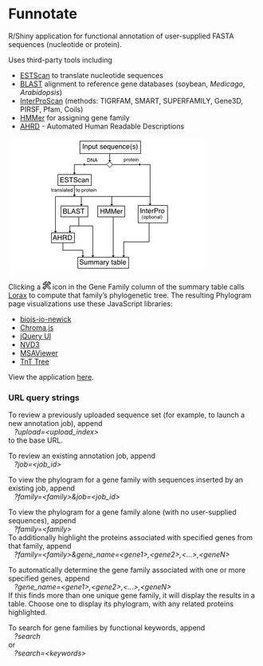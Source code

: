 <!-- --------------------------------------------------------------------------------- -->

# Funnotate

R/Shiny application for functional annotation of user-supplied FASTA sequences (nucleotide or protein).

Uses third-party tools including

* [ESTScan](http://estscan.sourceforge.net) to translate nucleotide sequences
* [BLAST](https://blast.ncbi.nlm.nih.gov/Blast.cgi) alignment to reference gene databases (soybean, _Medicago_, _Arabidopsis_)
* [InterProScan](https://www.ebi.ac.uk/interpro/search/sequence/) (methods: TIGRFAM, SMART, SUPERFAMILY, Gene3D, PIRSF, Pfam, Coils)
* [HMMer](http://hmmer.org) for assigning gene family
* [AHRD](https://github.com/groupschoof/AHRD/blob/master/README.textile) - Automated Human Readable Descriptions

<img src="static/funnotate-process.png" width="400px" height="272px">

Clicking a <img src="static/tools-512.png" width="16px" height="16px"> icon in the Gene Family column of the summary table calls [Lorax](https://github.com/LegumeFederation/lorax) to compute that family&rsquo;s phylogenetic tree. The resulting Phylogram page visualizations use these JavaScript libraries:

* [biojs-io-newick](https://github.com/daviddao/biojs-io-newick)
* [Chroma.js](https://github.com/gka/chroma.js/)
* [jQuery UI](https://jqueryui.com)
* [NVD3](https://nvd3.org/)
* [MSAViewer](https://github.com/wilzbach/msa/)
* [TnT Tree](https://tntvis.github.io/tnt.tree/index.html)

View the application [here](https://funnotate.legumeinfo.org).

### URL query strings

To review a previously uploaded sequence set (for example, to launch a new annotation job), append
<br>&nbsp;&nbsp; _?upload=<_upload_index_>_
<br>to the base URL.

To review an existing annotation job, append
<br>&nbsp;&nbsp; _?job=<_job_id_>_

To view the phylogram for a gene family with sequences inserted by an existing job, append
<br>&nbsp;&nbsp; _?family=<_family_>&job=<_job_id_>_

To view the phylogram for a gene family alone (with no user-supplied sequences), append
<br>&nbsp;&nbsp; _?family=<_family_>_
<br>To additionally highlight the proteins associated with specified genes from that family, append
<br>&nbsp;&nbsp; _?family=<_family_>&gene_name=<_gene1_>,<_gene2_>,<...>,<_geneN_>_

To automatically determine the gene family associated with one or more specified genes, append
<br>&nbsp;&nbsp; _?gene_name=<_gene1_>,<_gene2_>,<...>,<_geneN_>_
<br>If this finds more than one unique gene family, it will display the results in a table. Choose one to display its phylogram, with any related proteins highlighted.

To search for gene families by functional keywords, append
<br>&nbsp;&nbsp; _?search_
<br>or
<br>&nbsp;&nbsp; _?search=<_keywords_>_

<!-- --------------------------------------------------------------------------------- -->

